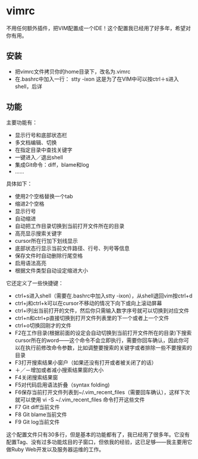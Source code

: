 # vimrc
不用任何额外插件，把VIM配置成一个IDE！这个配置我已经用了好多年，希望对你有用。

## 安装
* 把vimrc文件拷贝你的home目录下，改名为.vimrc
* 在.bashrc中加入一行：
  stty -ixon
  这是为了在VIM中可以按ctrl＋s进入shell，后详
  
## 功能
主要功能有：
* 显示行号和底部状态栏
* 多文档编辑、切换
* 在指定目录中查找关键字
* 一键进入／退出shell
* 集成Git命令：diff，blame和log
* ……

具体如下：
* 使用2个空格替换一个tab
* 缩进2个空格
* 显示行号
* 自动缩进
* 自动把工作目录切换到当前打开文件所在的目录
* 高亮显示搜索关键字
* cursor所在行加下划线显示
* 底部状态行显示当前文件路径、行号、列号等信息
* 保存文件时自动删除行尾空格
* 启用语法高亮
* 根据文件类型自动设定缩进大小

它还定义了一些快捷键：
* ctrl+s进入shell（需要在.bashrc中加入stty -ixon），从shell退回vim按ctrl+d
* ctrl+j和ctrl+k可以在cursor不移动的情况下向下或向上滚动屏幕
* ctrl+l列出当前打开的文件，然后你只需输入数字序号就可以切换到对应文件
* ctrl+n和ctrl+p直接切换到打开文件列表里的下一个或者上一个文件
* ctrl+o切换回刚才的文件
* F2在工作目录(根据前面的设定会自动切换到当前打开文件所在的目录)下搜索cursor所在的word——这个命令不会立即执行，需要你回车确认，因此你可以在执行前修改命令参数，比如调整要搜索的关键字或者排除一些不要搜索的目录
* F3打开搜索结果小窗户（如果还没有打开或者被关闭了的话）
* ＋／－增加或者减小搜索结果窗的大小
* F4关闭搜索结果窗
* F5对代码启用语法折叠（syntax folding)
* F6保存当前打开文件列表到~/.vim_recent_files（需要回车确认），这样下次就可以使用 vi -S ~/.vim_recent_files 命令打开这些文件
* F7 Git diff当前文件
* F8 Git blame当前文件
* F9 Git log当前文件

这个配置文件只有30多行，但是基本的功能都有了，我已经用了很多年。它没有配置Tag、没有过多功能炫目的子窗口，但依我的经验，这已足够——我主要用它做Ruby Web开发以及服务器运维的工作。
